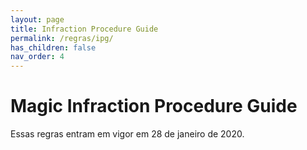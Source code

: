 ```yaml
---
layout: page
title: Infraction Procedure Guide
permalink: /regras/ipg/
has_children: false
nav_order: 4
---
```


# Magic Infraction Procedure Guide


Essas regras entram em vigor em 28 de janeiro de 2020.
